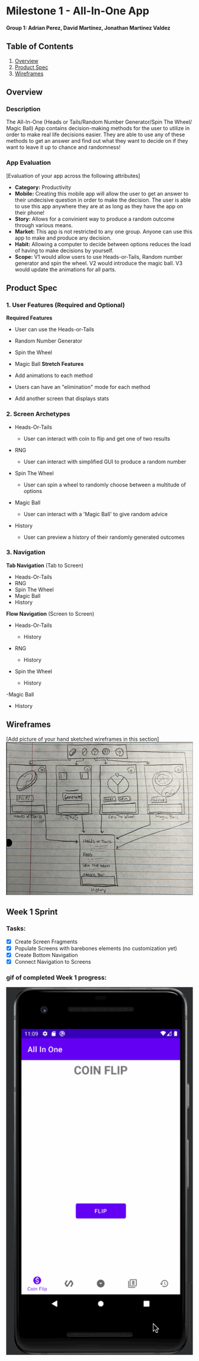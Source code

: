 # Milestone 1 - All-In-One App
#### Group 1: Adrian Perez, David Martinez, Jonathan Martinez Valdez

## Table of Contents

1. [Overview](#Overview)
1. [Product Spec](#Product-Spec)
1. [Wireframes](#Wireframes)

## Overview

### Description

The All-In-One (Heads or Tails/Random Number Generator/Spin The Wheel/ Magic Ball) App contains decision-making methods for the user to utilize in order to make real life decisions easier. They are able to use any of these methods to get an answer and find out what they want to decide on if they want to leave it up to chance and randomness!

### App Evaluation

[Evaluation of your app across the following attributes]
- **Category:** Productivity
- **Mobile:** Creating this mobile app will allow the user to get an answer to their undecisive question in order to make the decision. The user is able to use this app anywhere they are at as long as they have the app on their phone!
- **Story:** Allows for a convinient way to produce a random outcome through various means.
- **Market:** This app is not restricted to any one group. Anyone can use this app to make and produce any decision.
- **Habit:** Allowing a computer to decide between options reduces the load of having to make decisions by yourself.
- **Scope:** V1 would allow users to use Heads-or-Tails, Random number generator and spin the wheel. V2 would introduce the magic ball. V3 would update the animations for all parts.

## Product Spec

### 1. User Features (Required and Optional)

**Required Features**

* User can use the Heads-or-Tails
* Random Number Generator
* Spin the Wheel
* Magic Ball
**Stretch Features**

* Add animations to each method
* Users can have an "elimination" mode for each method
* Add another screen that displays stats

### 2. Screen Archetypes

- Heads-Or-Tails
  - User can interact with coin to flip and get one of two results
  
- RNG
  - User can interact with simplified GUI to produce a random number
  
- Spin The Wheel
  - User can spin a wheel to randomly choose between a multitude of options
  
- Magic Ball
  - User can interact with a 'Magic Ball' to give random advice
  
- History
  - User can preview a history of their randomly generated outcomes

### 3. Navigation

**Tab Navigation** (Tab to Screen)

* Heads-Or-Tails
* RNG
* Spin The Wheel
* Magic Ball
* History

**Flow Navigation** (Screen to Screen)

- Heads-Or-Tails
  - History
  
- RNG
  - History
  
- Spin the Wheel
  - History
  
-Magic Ball
  - History

## Wireframes

[Add picture of your hand sketched wireframes in this section]
<img src="./WireFrame.png" width=600>

## Week 1 Sprint

### Tasks:
- [x] Create Screen Fragments
- [x] Populate Screens with barebones elements (no customization yet)
- [x] Create Bottom Navigation
- [x] Connect Navigation to Screens

### gif of completed Week 1 progress:
<img src="./Sprint1.gif" width=600>
